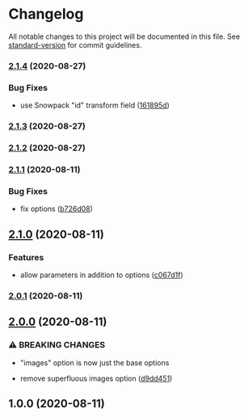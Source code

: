 # Changelog

All notable changes to this project will be documented in this file. See [standard-version](https://github.com/conventional-changelog/standard-version) for commit guidelines.

### [2.1.4](https://github.com/jaredLunde/snowpack-plugin-resize-images/compare/v2.1.3...v2.1.4) (2020-08-27)

### Bug Fixes

- use Snowpack "id" transform field ([161895d](https://github.com/jaredLunde/snowpack-plugin-resize-images/commit/161895dee0fde83264aecf578432206c029effb0))

### [2.1.3](https://github.com/jaredLunde/snowpack-plugin-resize-images/compare/v2.1.1...v2.1.3) (2020-08-27)

### [2.1.2](https://github.com/jaredLunde/snowpack-plugin-resize-images/compare/v2.1.1...v2.1.2) (2020-08-27)

### [2.1.1](https://github.com/jaredLunde/snowpack-plugin-resize-images/compare/v2.1.0...v2.1.1) (2020-08-11)

### Bug Fixes

- fix options ([b726d08](https://github.com/jaredLunde/snowpack-plugin-resize-images/commit/b726d08b413dbe02bab70c824a402b82bebceb1e))

## [2.1.0](https://github.com/jaredLunde/snowpack-plugin-resize-images/compare/v2.0.1...v2.1.0) (2020-08-11)

### Features

- allow parameters in addition to options ([c067d1f](https://github.com/jaredLunde/snowpack-plugin-resize-images/commit/c067d1fe0e8298bb761fffc50ce0cf2f0f19ccd3))

### [2.0.1](https://github.com/jaredLunde/snowpack-plugin-resize-images/compare/v2.0.0...v2.0.1) (2020-08-11)

## [2.0.0](https://github.com/jaredLunde/snowpack-plugin-resize-images/compare/v1.0.0...v2.0.0) (2020-08-11)

### ⚠ BREAKING CHANGES

- "images" option is now just the base options

- remove superfluous images option ([d9dd451](https://github.com/jaredLunde/snowpack-plugin-resize-images/commit/d9dd451181fd7a609ddd95d49b6c58cac87b7c85))

## 1.0.0 (2020-08-11)
